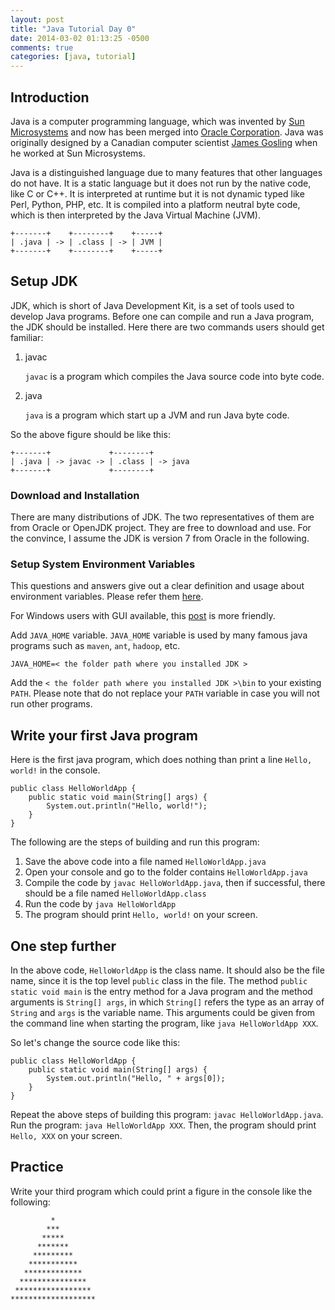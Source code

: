 ```yaml
---
layout: post
title: "Java Tutorial Day 0"
date: 2014-03-02 01:13:25 -0500
comments: true
categories: [java, tutorial]
---
```


## Introduction
Java is a computer programming language, which was invented by [Sun Microsystems](http://en.wikipedia.org/wiki/Sun_Microsystems) and now has been merged into [Oracle Corporation](http://en.wikipedia.org/wiki/Oracle_Corporation). Java was originally designed by a Canadian computer scientist [James Gosling](http://en.wikipedia.org/wiki/James_Gosling) when he worked at Sun Microsystems.

Java is a distinguished language due to many features that other languages do not have. It is a static language but it does not run by the native code, like C or C++.
It is interpreted at runtime but it is not dynamic typed like Perl, Python, PHP, etc. It is compiled into a platform neutral byte code, which is then interpreted by the Java Virtual Machine (JVM).
    
	+-------+    +--------+    +-----+
	| .java | -> | .class | -> | JVM |
	+-------+    +--------+    +-----+

## Setup JDK
JDK, which is short of Java Development Kit, is a set of tools used to develop Java programs. Before one can compile and run a Java program, the JDK should be installed. Here there are two commands users should get familiar: 

1. javac

	`javac` is a program which compiles the Java source code into byte code.

2. java

	`java` is a program which start up a JVM and run Java byte code.

So the above figure should be like this:
  
	+-------+             +--------+
	| .java | -> javac -> | .class | -> java 
	+-------+             +--------+

### Download and Installation

There are many distributions of JDK. The two representatives of them are from Oracle or OpenJDK project. They are free to download and use. For the convince, I assume the JDK is version 7 from Oracle in the following. 

### Setup System Environment Variables

This questions and answers give out a clear definition and usage about environment variables. Please refer them [here](http://superuser.com/questions/284342/what-are-path-and-other-environment-variables-and-how-can-i-set-or-use-them).

For Windows users with GUI available, this [post](http://www.computerhope.com/issues/ch000549.htm) is more friendly.

Add `JAVA_HOME` variable. `JAVA_HOME` variable is used by many famous java programs such as `maven`, `ant`, `hadoop`, etc.

	JAVA_HOME=< the folder path where you installed JDK >

Add the `< the folder path where you installed JDK >\bin` to your existing `PATH`. Please note that do not replace your `PATH` variable in case you will not run other programs.

## Write your first Java program

Here is the first java program, which does nothing than print a line `Hello, world!` in the console.

    public class HelloWorldApp {
	    public static void main(String[] args) {
	        System.out.println("Hello, world!");
	    }
	}

The following are the steps of building and run this program:

1. Save the above code into a file named `HelloWorldApp.java`
2. Open your console and go to the folder contains `HelloWorldApp.java`
3. Compile the code by `javac HelloWorldApp.java`, then if successful, there should be a file named `HelloWorldApp.class`
4. Run the code by `java HelloWorldApp`
5. The program should print `Hello, world!` on your screen.

## One step further

In the above code, `HelloWorldApp` is the class name. It should also be the file name, since it is the top level `public` class in the file. The method `public static void main` is the entry method for a Java program and the method arguments is `String[] args`, in which `String[]` refers the type as an array of `String` and `args` is the variable name. This arguments could be given from the command line when starting the program, like `java HelloWorldApp XXX`.

So let's change the source code like this:

    public class HelloWorldApp {
	    public static void main(String[] args) {
	        System.out.println("Hello, " + args[0]);
	    }
	}

Repeat the above steps of building this program: `javac HelloWorldApp.java`.
Run the program: `java HelloWorldApp XXX`. Then, the program should print `Hello, XXX` on your screen.

## Practice

Write your third program which could print a figure in the console like the following:


	         *
		    ***
		   *****
		  *******
		 *********
		***********
	   *************
	  ***************
	 *****************
	*******************
